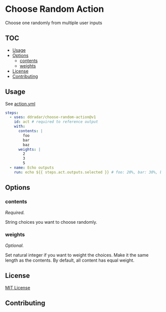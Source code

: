 # Choose Random Action

Choose one randomly from multiple user inputs

## TOC

- [Usage](#usage)
- [Options](#options)
  - [contents](#contents)
  - [weights](#weights)
- [License](#license)
- [Contributing](#contributing)

## Usage

See [action.yml](./action.yml)

```yaml
steps:
  - uses: ddradar/choose-random-action@v1
    id: act # required to reference output
    with:
      contents: |
        foo
        bar
        baz
      weights: |
        2
        3
        5
  - name: Echo outputs
    run: echo ${{ steps.act.outputs.selected }} # foo: 20%, bar: 30%, baz: 50%
```

## Options

### contents

*Required.*

String choices you want to choose randomly.

### weights

*Optional.*

Set natural integer if you want to weight the choices.
Make it the same length as the contents.
By default, all content has equal weight.

## License

[MIT License](LICENSE)

## Contributing
